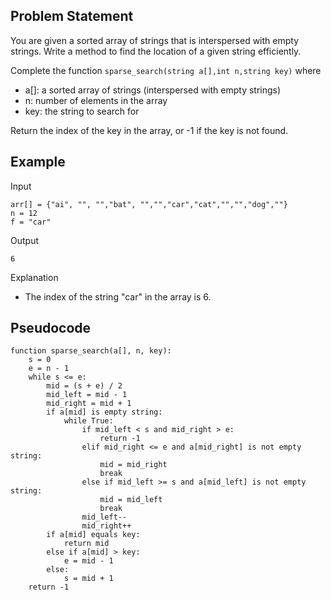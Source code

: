 ## Problem Statement

You are given a sorted array of strings that is interspersed with empty strings. Write a method to find the location of a given string efficiently.

Complete the function `sparse_search(string a[],int n,string key)` where
- a[]: a sorted array of strings (interspersed with empty strings)
- n: number of elements in the array
- key: the string to search for

Return the index of the key in the array, or -1 if the key is not found.

## Example

Input
```
arr[] = {"ai", "", "","bat", "","","car","cat","","","dog",""}
n = 12
f = "car"
```

Output
```
6
```

Explanation
- The index of the string "car" in the array is 6.

## Pseudocode

```
function sparse_search(a[], n, key):
    s = 0
    e = n - 1
    while s <= e:
        mid = (s + e) / 2
        mid_left = mid - 1
        mid_right = mid + 1
        if a[mid] is empty string:
            while True:
                if mid_left < s and mid_right > e:
                    return -1
                elif mid_right <= e and a[mid_right] is not empty string:
                    mid = mid_right
                    break
                else if mid_left >= s and a[mid_left] is not empty string:
                    mid = mid_left
                    break
                mid_left--
                mid_right++
        if a[mid] equals key:
            return mid
        else if a[mid] > key:
            e = mid - 1
        else:
            s = mid + 1
    return -1
```